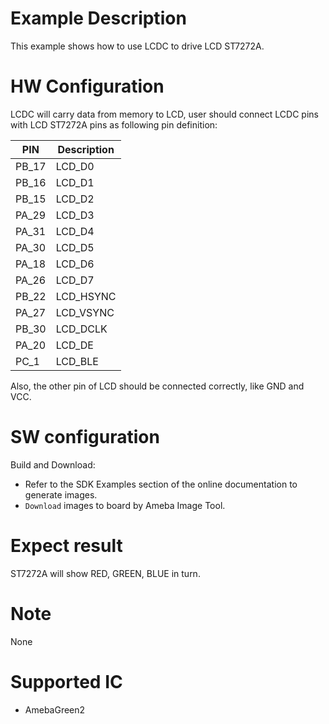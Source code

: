 #  Example Description

This example shows how to use LCDC to drive LCD ST7272A.

# HW Configuration

LCDC will carry data from memory to LCD, user should connect LCDC pins with LCD ST7272A pins as following pin definition:

|  PIN   | Description |
|  ----  | ----        |
| PB_17  | LCD_D0      |
| PB_16  | LCD_D1      |
| PB_15  | LCD_D2      |
| PA_29  | LCD_D3      |
| PA_31  | LCD_D4      |
| PA_30  | LCD_D5      |
| PA_18  | LCD_D6      |
| PA_26  | LCD_D7      |
| PB_22  | LCD_HSYNC   |
| PA_27  | LCD_VSYNC   |
| PB_30  | LCD_DCLK    |
| PA_20  | LCD_DE      |
| PC_1   | LCD_BLE     |

Also, the other pin of LCD should be connected correctly, like GND and VCC.

#  SW configuration

Build and Download:
   * Refer to the SDK Examples section of the online documentation to generate images.
   * `Download` images to board by Ameba Image Tool.

#  Expect result
ST7272A will show RED, GREEN, BLUE in turn.

#  Note

None

#  Supported IC

* AmebaGreen2



